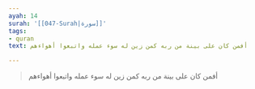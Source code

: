 ```yaml
---
ayah: 14
surah: '[[047-Surah|سورة]]'
tags:
- quran
text: أفمن كان على بينة من ربه كمن زين له سوء عمله واتبعوا أهواءهم

---
```

> أفمن كان على بينة من ربه كمن زين له سوء عمله واتبعوا أهواءهم
